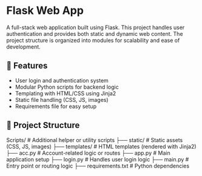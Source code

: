 # Flask Web App

A full-stack web application built using Flask. This project handles user authentication and provides both static and dynamic web content. The project structure is organized into modules for scalability and ease of development.

## 🚀 Features

- User login and authentication system
- Modular Python scripts for backend logic
- Templating with HTML/CSS using Jinja2
- Static file handling (CSS, JS, images)
- Requirements file for easy setup

## 📁 Project Structure

Scripts/ # Additional helper or utility scripts
├── static/ # Static assets (CSS, JS, images)
├── templates/ # HTML templates (rendered with Jinja2)
├── acc.py # Account-related logic or routes
├── app.py # Main application setup
├── login.py # Handles user login logic
├── main.py # Entry point or routing logic
├── requirements.txt # Python dependencies
